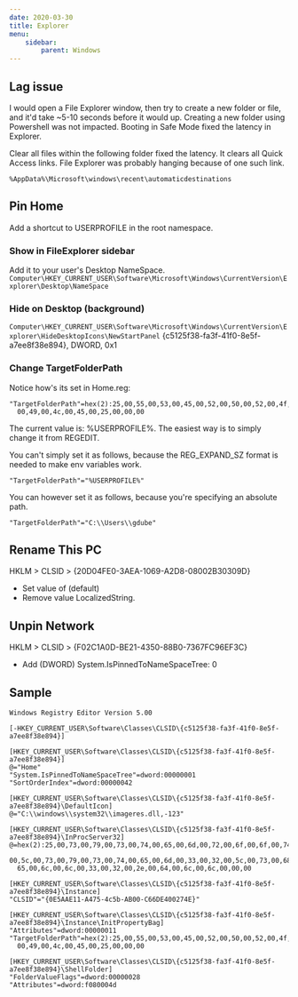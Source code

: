 ```yaml
---
date: 2020-03-30
title: Explorer
menu:
    sidebar:
        parent: Windows
---
```



## Lag issue
I would open a File Explorer window, then try to create a new folder or file, and it'd take ~5-10 seconds before it would up.
Creating a new folder using Powershell was not impacted.
Booting in Safe Mode fixed the latency in Explorer.

Clear all files within the following folder fixed the latency. It clears all Quick Access links.
File Explorer was probably hanging because of one such link.

```
%AppData%\Microsoft\windows\recent\automaticdestinations
```


## Pin Home
Add a shortcut to USERPROFILE in the root namespace.


### Show in FileExplorer sidebar
Add it to your user's Desktop NameSpace.
`Computer\HKEY_CURRENT_USER\Software\Microsoft\Windows\CurrentVersion\Explorer\Desktop\NameSpace`


### Hide on Desktop (background)
`Computer\HKEY_CURRENT_USER\Software\Microsoft\Windows\CurrentVersion\Explorer\HideDesktopIcons\NewStartPanel`
    {c5125f38-fa3f-41f0-8e5f-a7ee8f38e894}, DWORD, 0x1



### Change TargetFolderPath
Notice how's its set in Home.reg:
```
"TargetFolderPath"=hex(2):25,00,55,00,53,00,45,00,52,00,50,00,52,00,4f,00,46,\
  00,49,00,4c,00,45,00,25,00,00,00
```

The current value is: %USERPROFILE%.
The easiest way is to simply change it from REGEDIT.

You can't simply set it as follows, because the REG_EXPAND_SZ format is needed to make env variables work.
```
"TargetFolderPath"="%USERPROFILE%"
```

You can however set it as follows,
because you're specifying an absolute path.
```
"TargetFolderPath"="C:\\Users\\gdube"
```



## Rename This PC
HKLM > CLSID > {20D04FE0-3AEA-1069-A2D8-08002B30309D}
- Set value of (default)
- Remove value LocalizedString.


## Unpin Network
HKLM > CLSID > {F02C1A0D-BE21-4350-88B0-7367FC96EF3C}
- Add (DWORD) System.IsPinnedToNameSpaceTree: 0


## Sample
```
Windows Registry Editor Version 5.00

[-HKEY_CURRENT_USER\Software\Classes\CLSID\{c5125f38-fa3f-41f0-8e5f-a7ee8f38e894}]

[HKEY_CURRENT_USER\Software\Classes\CLSID\{c5125f38-fa3f-41f0-8e5f-a7ee8f38e894}]
@="Home"
"System.IsPinnedToNameSpaceTree"=dword:00000001
"SortOrderIndex"=dword:00000042

[HKEY_CURRENT_USER\Software\Classes\CLSID\{c5125f38-fa3f-41f0-8e5f-a7ee8f38e894}\DefaultIcon]
@="C:\\windows\\system32\\imageres.dll,-123"

[HKEY_CURRENT_USER\Software\Classes\CLSID\{c5125f38-fa3f-41f0-8e5f-a7ee8f38e894}\InProcServer32]
@=hex(2):25,00,73,00,79,00,73,00,74,00,65,00,6d,00,72,00,6f,00,6f,00,74,00,25,\
  00,5c,00,73,00,79,00,73,00,74,00,65,00,6d,00,33,00,32,00,5c,00,73,00,68,00,\
  65,00,6c,00,6c,00,33,00,32,00,2e,00,64,00,6c,00,6c,00,00,00

[HKEY_CURRENT_USER\Software\Classes\CLSID\{c5125f38-fa3f-41f0-8e5f-a7ee8f38e894}\Instance]
"CLSID"="{0E5AAE11-A475-4c5b-AB00-C66DE400274E}"

[HKEY_CURRENT_USER\Software\Classes\CLSID\{c5125f38-fa3f-41f0-8e5f-a7ee8f38e894}\Instance\InitPropertyBag]
"Attributes"=dword:00000011
"TargetFolderPath"=hex(2):25,00,55,00,53,00,45,00,52,00,50,00,52,00,4f,00,46,\
  00,49,00,4c,00,45,00,25,00,00,00

[HKEY_CURRENT_USER\Software\Classes\CLSID\{c5125f38-fa3f-41f0-8e5f-a7ee8f38e894}\ShellFolder]
"FolderValueFlags"=dword:00000028
"Attributes"=dword:f080004d


```